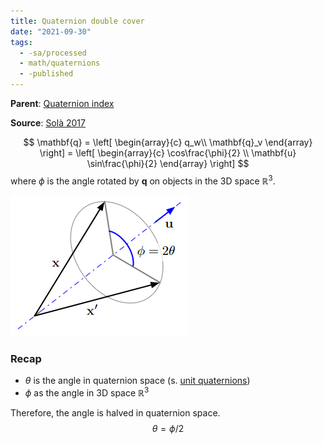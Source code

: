```yaml
---
title: Quaternion double cover
date: "2021-09-30"
tags:
  - -sa/processed
  - math/quaternions
  - -published
---
```


**Parent**: [Quaternion index](math/rotations/quaternion-index.md)

**Source**: [Solà 2017](solà-2017-quaternion-kinematics-for-eskf.md)

$$
\mathbf{q}
	= \left[ \begin{array}{c}
		q_w\\ \mathbf{q}_v
		\end{array} \right]
	= \left[ \begin{array}{c}
		\cos\frac{\phi}{2} \\ \mathbf{u} \sin\frac{\phi}{2}
		\end{array} \right]
$$
where $\phi$ is the angle rotated by $\mathbf{q}$ on objects in the 3D space $\mathbb{R}^3$.

![quaternion-double-cover](/_img/quaternion-double-cover.png)

### Recap
* $\theta$ is the angle in quaternion space (s. [unit quaternions](math/rotations/unit-quaternions.md))
* $\phi$ as the angle in 3D space $\mathbb{R}^3$

Therefore, the angle is halved in quaternion space.
$$\theta = \phi / 2$$
